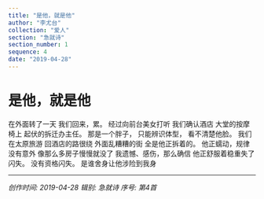 ```yaml
---
title: "是他，就是他"
author: "李尤台"
collection: "爱人"
section: "急就诗"
section_number: 1
sequence: 4
date: "2019-04-28"
---
```


# 是他，就是他

在外面转了一天
我们回来，累。
经过向前台美女打听
我们确认酒店
大堂的按摩椅上
起伏的拆迁办主任。
那是一个胖子，
只能辨识体型，
看不清楚他脸。
我们在太原旅游
回酒店的路很绕
外面乱糟糟的街
全是他正拆着的。
他正蠕动，规律没有意外
像那么多房子慢慢就没了
我遗憾、感伤，那么确信
他正舒服着稳重失了闪失。
没有资格闪失。
是谁舍身让他涉险到我身

---
*创作时间: 2019-04-28*
*辑别: 急就诗*
*序号: 第4首*
